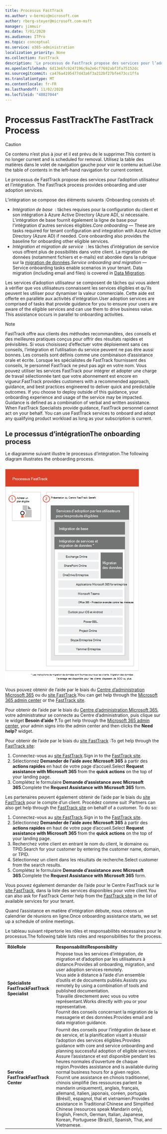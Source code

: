 ```yaml
---
title: Processus FastTrack
ms.author: v-bermic@microsoft.com
author: rberg-steyer@microsoft.com-msft
manager: jimmuir
ms.date: 7/01/2020
ms.audience: ITPro
ms.topic: conceptual
ms.service: o365-administration
localization_priority: None
ms.collection: FastTrack
description: 'Le processus de FastTrack propose des services pour l’adoption utilisateur et l’intégration. '
ms.openlocfilehash: 6d13e6fc9247196c9a2e6cf7692abf3fa75152dc
ms.sourcegitcommit: ca476a4195477d43a6f3a212bf27bfe473cc1ffa
ms.translationtype: MT
ms.contentlocale: fr-FR
ms.lasthandoff: 11/02/2020
ms.locfileid: "48827044"
---
```

# <a name="the-fasttrack-process"></a><span data-ttu-id="1bffb-103">Processus FastTrack</span><span class="sxs-lookup"><span data-stu-id="1bffb-103">The FastTrack Process</span></span>

> [!CAUTION]
> <span data-ttu-id="1bffb-104">Ce contenu n’est plus à jour et il est prévu de le supprimer.</span><span class="sxs-lookup"><span data-stu-id="1bffb-104">This content is no longer current and is scheduled for removal.</span></span> <span data-ttu-id="1bffb-105">Utilisez la table des matières dans le volet de navigation gauche pour voir le contenu actuel.</span><span class="sxs-lookup"><span data-stu-id="1bffb-105">Use the table of contents in the left-hand navigation for current content.</span></span>

<span data-ttu-id="1bffb-106">Le processus de FastTrack propose des services pour l’adoption utilisateur et l’intégration. </span><span class="sxs-lookup"><span data-stu-id="1bffb-106">The FastTrack process provides onboarding and user adoption services.</span></span> 
  
<span data-ttu-id="1bffb-107">L’intégration se compose des éléments suivants :</span><span class="sxs-lookup"><span data-stu-id="1bffb-107">Onboarding consists of:</span></span>
  
- <span data-ttu-id="1bffb-p102">*Intégration de base*  : tâches requises pour la configuration du client et son intégration à Azure Active Directory (Azure AD), si nécessaire. L'intégration de base fournit également la ligne de base pour l'intégration d'autres services éligibles.</span><span class="sxs-lookup"><span data-stu-id="1bffb-p102">*Core onboarding* — These are tasks required for tenant configuration and integration with Azure Active Directory (Azure AD) if needed. Core onboarding also provides the baseline for onboarding other eligible services.</span></span> 
- <span data-ttu-id="1bffb-p103">*Intégration et migration de service*  : les tâches d’intégration de service vous offrent plus de possibilités dans votre client. La migration de données (notamment fichiers et e-mails) est abordée dans la rubrique sur la [migration de données](O365-data-migration.md).</span><span class="sxs-lookup"><span data-stu-id="1bffb-p103">*Service onboarding and migration* — Service onboarding tasks enable scenarios in your tenant. Data migration (including email and files) is covered in [Data Migration](O365-data-migration.md).</span></span> 
    
<span data-ttu-id="1bffb-p104">Les services d’adoption utilisateur se composent de tâches qui vous aident à vérifier que vos utilisateurs connaissent les services éligibles et qu’ils peuvent les utiliser pour dynamiser la valeur commerciale. Cette aide est offerte en parallèle aux activités d’intégration.</span><span class="sxs-lookup"><span data-stu-id="1bffb-p104">User adoption services are comprised of tasks that provide guidance for you to ensure your users are aware of the eligible services and can use them to drive business value. This assistance occurs in parallel to onboarding activities.</span></span>
  
> [!NOTE]
> <span data-ttu-id="1bffb-p105">FastTrack offre aux clients des méthodes recommandées, des conseils et des meilleures pratiques conçus pour offrir des résultats rapides et prévisibles. Si vous choisissez d’effectuer votre déploiement sans ces conseils, l’intégration et l’utilisation du service peuvent ne pas être aussi bonnes. Les conseils sont définis comme une combinaison d’assistance orale et écrite. Lorsque les spécialistes de FastTrack fournissent des conseils, le personnel FastTrack ne peut pas agir en votre nom. Vous pouvez utiliser les services FastTrack pour intégrer et adopter une charge de travail sélectionnée tant que votre abonnement est encore en vigueur.</span><span class="sxs-lookup"><span data-stu-id="1bffb-p105">FastTrack provides customers with a recommended approach, guidance, and best practices engineered to deliver quick and predictable outcomes. If you choose to deploy outside of this guidance, your onboarding experience and usage of the service may be impacted. Guidance is defined as a combination of verbal and written assistance. When FastTrack Specialists provide guidance, FastTrack personnel cannot act on your behalf. You can use FastTrack services to onboard and adopt any qualifying product workload as long as your subscription is current.</span></span> 
  
## <a name="the-onboarding-process"></a><span data-ttu-id="1bffb-119">Le processus d’intégration</span><span class="sxs-lookup"><span data-stu-id="1bffb-119">The onboarding process</span></span>

<span data-ttu-id="1bffb-120">Le diagramme suivant illustre le processus d’intégration.</span><span class="sxs-lookup"><span data-stu-id="1bffb-120">The following diagram illustrates the onboarding process.</span></span>
  
![Chronologie pour l’utilisation du service d’intégration](media/o365-onboarding-timeline-m365-apps.png)
  
<span data-ttu-id="1bffb-122">Vous pouvez obtenir de l’aide par le biais du [Centre d’administration Microsoft 365](https://go.microsoft.com/fwlink/?linkid=2032704) ou du [site FastTrack](https://go.microsoft.com/fwlink/?linkid=780698).</span><span class="sxs-lookup"><span data-stu-id="1bffb-122">You can get help through the [Microsoft 365 admin center](https://go.microsoft.com/fwlink/?linkid=2032704) or the [FastTrack site](https://go.microsoft.com/fwlink/?linkid=780698).</span></span> 

<span data-ttu-id="1bffb-123">Pour obtenir de l’aide par le biais du [Centre d’administration Microsoft 365](https://go.microsoft.com/fwlink/?linkid=2032704), votre administrateur se connecte au Centre d’administration, puis clique sur le widget **Besoin d’aide ?**.</span><span class="sxs-lookup"><span data-stu-id="1bffb-123">To get help through the [Microsoft 365 admin center](https://go.microsoft.com/fwlink/?linkid=2032704), your admin signs into the admin center and then clicks the **Need help?** widget.</span></span> 

<span data-ttu-id="1bffb-124">Pour obtenir de l’aide par le biais du [site FastTrack](https://go.microsoft.com/fwlink/?linkid=780698) :</span><span class="sxs-lookup"><span data-stu-id="1bffb-124">To get help through the [FastTrack site](https://go.microsoft.com/fwlink/?linkid=780698):</span></span> 
1.    <span data-ttu-id="1bffb-125">Connectez-vous au [site FastTrack](https://go.microsoft.com/fwlink/?linkid=780698).</span><span class="sxs-lookup"><span data-stu-id="1bffb-125">Sign in to the [FastTrack site](https://go.microsoft.com/fwlink/?linkid=780698).</span></span> 
2.    <span data-ttu-id="1bffb-126">Sélectionnez **Demander de l’aide avec Microsoft 365** à partir des **actions rapides** en haut de votre page d’accueil.</span><span class="sxs-lookup"><span data-stu-id="1bffb-126">Select **Request assistance with Microsoft 365** from the **quick actions** on the top of your landing page.</span></span>
3.    <span data-ttu-id="1bffb-127">Complétez le formulaire **Demande d’assistance avec Microsoft 365**.</span><span class="sxs-lookup"><span data-stu-id="1bffb-127">Complete the **Request Assistance with Microsoft 365** form.</span></span>
  
<span data-ttu-id="1bffb-p106">Les partenaires peuvent également obtenir de l’aide par le biais du [site FastTrack](https://go.microsoft.com/fwlink/?linkid=780698) pour le compte d’un client. Procédez comme suit :</span><span class="sxs-lookup"><span data-stu-id="1bffb-p106">Partners can also get help through the [FastTrack site](https://go.microsoft.com/fwlink/?linkid=780698) on behalf of a customer. To do so:</span></span>
1.    <span data-ttu-id="1bffb-130">Connectez-vous au [site FastTrack](https://go.microsoft.com/fwlink/?linkid=780698).</span><span class="sxs-lookup"><span data-stu-id="1bffb-130">Sign in to the [FastTrack site](https://go.microsoft.com/fwlink/?linkid=780698).</span></span> 
2.    <span data-ttu-id="1bffb-131">Sélectionnez **Demander de l’aide avec Microsoft 365** à partir des **actions rapides** en haut de votre page d’accueil.</span><span class="sxs-lookup"><span data-stu-id="1bffb-131">Select **Request assistance with Microsoft 365** from the **quick actions** on the top of your landing page.</span></span>
3.    <span data-ttu-id="1bffb-132">Recherchez votre client en entrant le nom du client, le domaine ou TPID.</span><span class="sxs-lookup"><span data-stu-id="1bffb-132">Search for your customer by entering the customer name, domain, or TPID.</span></span>
4.    <span data-ttu-id="1bffb-133">Sélectionnez un client dans les résultats de recherche.</span><span class="sxs-lookup"><span data-stu-id="1bffb-133">Select customer from the search results.</span></span>
5.    <span data-ttu-id="1bffb-134">Complétez le formulaire **Demande d’assistance avec Microsoft 365**.</span><span class="sxs-lookup"><span data-stu-id="1bffb-134">Complete the **Request Assistance with Microsoft 365** form.</span></span>
  
 <span data-ttu-id="1bffb-135">Vous pouvez également demander de l’aide pour le Centre FastTrack sur le [site FastTrack](https://go.microsoft.com/fwlink/?linkid=780698), dans la liste des services disponibles pour votre client.</span><span class="sxs-lookup"><span data-stu-id="1bffb-135">You can also ask for FastTrack Center help from the [FastTrack site](https://go.microsoft.com/fwlink/?linkid=780698) in the list of available services for your tenant.</span></span> 
    
 <span data-ttu-id="1bffb-136">Quand l’assistance en matière d’intégration débute, nous créons un calendrier de réunions en ligne.</span><span class="sxs-lookup"><span data-stu-id="1bffb-136">Once onboarding assistance starts, we set up a schedule of online meetings.</span></span>

<span data-ttu-id="1bffb-137">Le tableau suivant répertorie les rôles et responsabilités nécessaires pour le processus.</span><span class="sxs-lookup"><span data-stu-id="1bffb-137">The following table lists roles and responsibilities for the process.</span></span>
    
|||
|:-----|:-----|
|<span data-ttu-id="1bffb-138">**Rôle**</span><span class="sxs-lookup"><span data-stu-id="1bffb-138">**Role**</span></span> <br/> |<span data-ttu-id="1bffb-139">**Responsabilité**</span><span class="sxs-lookup"><span data-stu-id="1bffb-139">**Responsibility**</span></span> <br/> |
|<span data-ttu-id="1bffb-140">**Spécialiste FastTrack**</span><span class="sxs-lookup"><span data-stu-id="1bffb-140">**FastTrack Specialist**</span></span> <br/> |<span data-ttu-id="1bffb-141">Propose tous les services d’intégration, de migration et d’adoption par les utilisateurs à distance.</span><span class="sxs-lookup"><span data-stu-id="1bffb-141">Provides all onboarding, migration, and user adoption services remotely.</span></span>  <br/> <span data-ttu-id="1bffb-142">Vous aide à distance à l’aide d’un ensemble d’outils et de documents publiés.</span><span class="sxs-lookup"><span data-stu-id="1bffb-142">Assists you remotely by using a combination of tools and published documentation.</span></span> <br/> <span data-ttu-id="1bffb-143">Travaille directement avec vous ou votre représentant.</span><span class="sxs-lookup"><span data-stu-id="1bffb-143">Works directly with you or your representative.</span></span> <br/> <span data-ttu-id="1bffb-144">Fournit des conseils concernant la migration de la messagerie et des données.</span><span class="sxs-lookup"><span data-stu-id="1bffb-144">Provides email and data migration guidance.</span></span>|
|<span data-ttu-id="1bffb-145">**Service FastTrack**</span><span class="sxs-lookup"><span data-stu-id="1bffb-145">**FastTrack Center**</span></span>  <br/> |<span data-ttu-id="1bffb-146">Fournit des conseils pour l’intégration de base et de service, et la planification visant à réussir l’adoption des services éligibles.</span><span class="sxs-lookup"><span data-stu-id="1bffb-146">Provides guidance with core and service onboarding and planning successful adoption of eligible services.</span></span>  <br/> <span data-ttu-id="1bffb-147">Assure l’assistance et est disponible pendant les heures normales d’ouverture de chaque région.</span><span class="sxs-lookup"><span data-stu-id="1bffb-147">Provides assistance and is available during normal business hours for a given region.</span></span> <br/> <span data-ttu-id="1bffb-148">Fournit une assistance en chinois traditionnel, chinois simplifié (les ressources parlent le mandarin uniquement), anglais, français, allemand, italien, japonais, coréen, portugais (Brésil), espagnol, thaï et vietnamien.</span><span class="sxs-lookup"><span data-stu-id="1bffb-148">Provides assistance in Traditional Chinese and Simplified Chinese (resources speak Mandarin only), English, French, German, Italian, Japanese, Korean, Portuguese (Brazil), Spanish, Thai, and Vietnamese.</span></span>|
